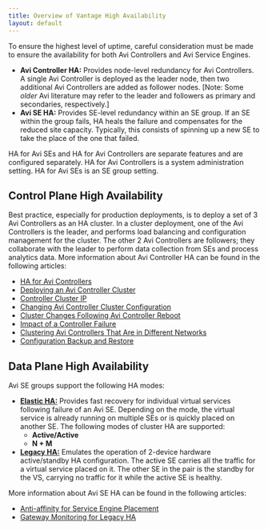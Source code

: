 ```yaml
---
title: Overview of Vantage High Availability
layout: default
---
```

To ensure the highest level of uptime, careful consideration must be made to ensure the availability for both Avi Controllers and Avi Service Engines.

* **Avi Controller HA:** Provides node-level redundancy for Avi Controllers. A single Avi Controller is deployed as the leader node, then two additional Avi Controllers are added as follower nodes. [Note: Some *older* Avi literature may refer to the leader and followers as primary and secondaries, respectively.]
* **Avi SE HA:** Provides SE-level redundancy within an SE group. If an SE within the group fails, HA heals the failure and compensates for the reduced site capacity. Typically, this consists of spinning up a new SE to take the place of the one that failed. 

HA for Avi SEs and HA for Avi Controllers are separate features and are configured separately. HA for Avi Controllers is a system administration setting. HA for Avi SEs is an SE group setting.
<a name="control-plane-HA"></a>

## Control Plane High Availability

Best practice, especially for production deployments, is to deploy a set of 3 Avi Controllers as an HA cluster. In a cluster deployment, one of the Avi Controllers is the leader, and performs load balancing and configuration management for the cluster. The other 2 Avi Controllers are followers; they collaborate with the leader to perform data collection from SEs and process analytics data. More information about Avi Controller HA can be found in the following articles:

* <a href="/docs/16.2.2/ha-for-avi-controllers">HA for Avi Controllers</a>
* <a href="/docs/16.2.2/configure-controller-ha-cluster">Deploying an Avi Controller Cluster</a>
* <a href="/docs/16.2.2/controller-cluster-ip">Controller Cluster IP</a>
* <a href="/docs/16.2.2/changing-avi-controller-cluster-configuration">Changing Avi Controller Cluster Configuration</a>
* <a href="/docs/16.2.2/cluster-operational-changes">Cluster Changes Following Avi Controller Reboot</a>
* <a href="/docs/16.2.2/impact-of-a-controller-failure">Impact of a Controller Failure</a>
* <a href="/docs/16.2.2/clustering-controllers-from-different-networks">Clustering Avi Controllers That Are in Different Networks</a>
* <a href="/docs/16.2.2/backup-the-configuration">Configuration Backup and Restore</a> 

<a name="data-plane-HA"></a>

## Data Plane High Availability

Avi SE groups support the following HA modes:

* **<a href="/docs/16.2.2/elastic-ha-for-avi-service-engines">Elastic HA:</a>** Provides fast recovery for individual virtual services following failure of an Avi SE. Depending on the mode, the virtual service is already running on multiple SEs or is quickly placed on another SE. The following modes of cluster HA are supported:  
    * **Active/Active**
    * **N + M**
* **<a href="/docs/16.2.2/legacy-ha-for-avi-service-engines/">Legacy HA:</a>** Emulates the operation of 2-device hardware active/standby HA configuration. The active SE carries all the traffic for a virtual service placed on it. The other SE in the pair is the standby for the VS, carrying no traffic for it while the active SE is healthy. 

More information about Avi SE HA can be found in the following articles:

* <a href="/docs/16.2.2/anti-affinity-for-service-engine-placement">Anti-affinity for Service Engine Placement</a>
* <a href="/docs/16.2.2/gateway-monitoring-for-legacy-ha">Gateway Monitoring for Legacy HA</a> 